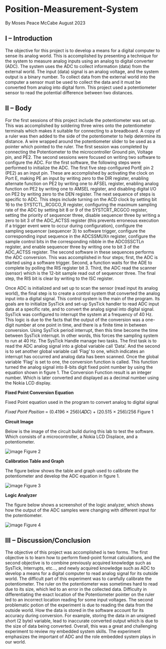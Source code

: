 # Position-Measurement-System
By
Moses Peace McCabe August 2023

## I – Introduction
The objective for this project is to develop a means for a digital computer to sense its analog world. 
This is accomplished by presenting a technique for the system to measure analog inputs using an analog to digital converter (ADC). 
The system uses the ADC to collect information (data) from the external world. The input (data) signal is an analog voltage, 
and the system output is a binary number. To collect data from the external world into the computer a sensor must be used 
to collect the data and it must be converted from analog into digital form. This project used a potentiometer sensor to 
read the potential difference between two distances.

## II – Body
For the first sessions of this project include the potentiometer was set up. This was accomplished by soldering three wires onto 
the potentiometer terminals which makes it suitable for connecting to a breadboard. A copy of a ruler was then added to the side 
of the potentiometer to help determine its distance. A wire wrapped around the potentiometer slider to be used as a pointer which 
pointed to the ruler. The first session was completed by connecting the Potentiometer to the microcontroller Ground pin, Voltage pin, and PE2.
The second sessions were focused on writing two software to configure the ADC. For the first software, the following steps were 
performed to initialize the ADC. The first five step configured PortE pin 2 (PE2) as an input pin. These are accomplished by 
activating the clock on Port E, making PE an input by writing zero to the DIR register, enabling alternate function on PE2 by 
writing one to AFSEL register, enabling analog function on PE2 by writing one to AMSEL register, and disabling digital I/O on 
PE2 by writing zero to the DEN register. The next sequence of steps is specific to ADC. This steps include turning on the ACD 
clock by setting bit 16 to the SYSTCTL_RCGCO_R register, configuring the maximum sampling rate of the ADC by setting bit 8 or 9 of 
the SYSTCRT_RCGCO register, setting the priority of sequencer three, disable sequencer three by writing a zero 
to bit 3 of the ADC_ACTSS register (this prevents erroneous execution if a trigger event were to occur during configuration), 
configure the sampling sequencer (sequencer 3) to software trigger, configure the corresponding input sequence in the ADCSSMUXn register, 
configure the sample control bits in the corresponding nibble in the ADC0SSCTLn register, and enable sequencer three by writing one to bit 3 of the ADC_ACTSS register.
The second software in these sequences performs the ADC conversion. This was accomplished in four steps; first, the ADC is started using a software trigger. 
Second, a function waits for the ADE to complete by polling the RIS register bit 3. Third, the ADC read the scanner (sensor) which is the 12-bit sample 
read out of sequencer three. The final step, the RIS bit is clear by writing to the ISC register.

Once ADC is initialized and set up to scan the sensor (read input its analog world), the final step is to create a control system that 
converted the analog input into a digital signal. This control system is the main of the program. Its goals are to initialize SysTick 
and set-up SysTick handler to read ADC input data at a specific rate, and to convert the analog signal into digital signal. SysTick was 
configured to interrupt the system at a frequency of 40 Hz. This logic is due to the facts that the output of the conversion was a one-digit 
number at one point in time, and there is a finite time in between conversion. Using SysTick period interrupt, then this time become the time 
between SysTick interrupt. In other words, this forces the sampling system to run at 40 Hz. The SysTick Handle manage two tasks. The first 
task is to read the ADC analog signal into a global variable call ‘Data’. And the second is to set another global variable call ‘Flag’ to one, 
which indicates an interrupt has occurred and analog data has been scanned. Once the global variable ‘Flag’ is set to one, the conversion 
function is called. This function turned the analog signal into 8-bits digit fixed point number by using the equation shown in figure 1. 
The Conversion Function result is an integer number. Which is later converted and displayed as a decimal number using the Nokia LCD display.

**Fixed Point Conversion Equation**

Fixed Point equation used in the program to convert analog to digital signal

𝐹𝑖𝑥𝑒𝑑 𝑃𝑜𝑖𝑛𝑡 𝑃𝑜𝑠𝑖𝑡𝑖𝑜𝑛 = (0.4196 × 256)(𝐴𝐷𝐶) + (20.515 × 256)/256
Figure 1

**Circuit Image**

Below is the image of the circuit build during this lab to test the software. Which consists of a microcontroller, a Nokia LCD Displace, and a potentiometer.

  ![image](https://github.com/mosesmccabe/position-measuring-sys-embeddedSys/assets/25771787/34dbba91-ed14-4c12-834b-e38fe5340dff)
Figure 2

**Calibration Table and Graph**

The figure below shows the table and graph used to calibrate the potentiometer and develop the ADC equation in figure 1.

![image](https://github.com/mosesmccabe/position-measuring-sys-embeddedSys/assets/25771787/8ff5e652-680b-4274-bd0a-d11a78b82d8a)
Figure 3

**Logic Analyzer**

The figure below shows a screenshot of the logic analyzer, which shows how the output of the ADC samples were changing with different input for the potentiometer.
 
 ![image](https://github.com/mosesmccabe/position-measuring-sys-embeddedSys/assets/25771787/db5e164b-33e9-4ad1-a247-d7870f814fd2)
 Figure 4
 
## III – Discussion/Conclusion
The objective of this project was accomplished is two forms. The first objective is to learn how to perform fixed-point format calculations, and the second objective is to combine previously acquired knowledge such as SysTick, Interrupts, etc..., and newly acquired knowledge such as ADC to develop a means for a digital computer to read analog signal for its outside world.
The difficult part of this experiment was to carefully calibrate the potentiometer. The ruler on the potentiometer was sometimes hard to read due to its size, which led to an error in the collected data. Difficulty in differentiating the exact location of the Potentiometer pointer on the ruler led to an incorrect location reading for some input voltages.
The second problematic potion of the experiment is due to reading the data from the outside world. How the data is stored in the software account for its accuracy during conversion. For example, storing the data in an unsigned short (2 byte) variable, lead to inaccurate converted output which is due to the size of data being converted.
Overall, this was a great and challenging experiment to review my embedded system skills. The experiment emphasizes the important of ADC and the role embedded system plays in our world.

